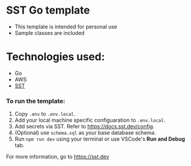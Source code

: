 # SST Go template

- This template is intended for personal use
- Sample classes are included

# Technologies used:

- Go
- AWS
- [SST](https://sst.dev)

### To run the template:

1. Copy `.env` to `.env.local`.
2. Add your local machine specific configuaration to `.env.local`.
3. Add secrets via SST. Refer to https://docs.sst.dev/config.
4. (Optional) use `schema.sql` as your base database schema.
5. Run `npm run dev` using your terminal or use VSCode's **Run and Debug** tab.

For more information, go to https://sst.dev
